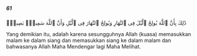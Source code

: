 ##### 61

<span class="ayah">ذَٰلِكَ بِأَنَّ ٱللَّهَ يُولِجُ ٱلَّيْلَ فِى ٱلنَّهَارِ وَيُولِجُ ٱلنَّهَارَ فِى ٱلَّيْلِ وَأَنَّ ٱللَّهَ سَمِيعٌۢ بَصِيرٌۭ</span>

<span class="ayah_translation">Yang demikian itu, adalah karena sesungguhnya Allah (kuasa) memasukkan malam ke dalam siang dan memasukkan siang ke dalam malam dan bahwasanya Allah Maha Mendengar lagi Maha Melihat.</span>
